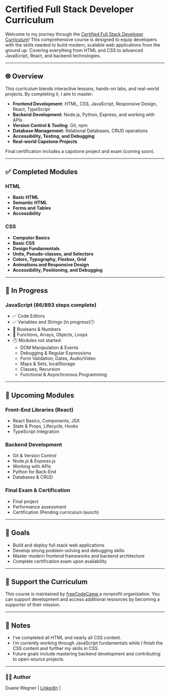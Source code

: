 # Certified Full Stack Developer Curriculum

Welcome to my journey through the [Certified Full Stack Developer Curriculum](https://www.freecodecamp.org/learn/full-stack-developer/)! This comprehensive course is designed to equip developers with the skills needed to build modern, scalable web applications from the ground up. Covering everything from HTML and CSS to advanced JavaScript, React, and backend technologies.

---

## 🌐 Overview

This curriculum blends interactive lessons, hands-on labs, and real-world projects. By completing it, I aim to master:

- **Frontend Development**: HTML, CSS, JavaScript, Responsive Design, React, TypeScript
- **Backend Development**: Node.js, Python, Express, and working with APIs
- **Version Control & Tooling**: Git, npm
- **Database Management**: Relational Databases, CRUD operations
- **Accessibility, Testing, and Debugging**
- **Real-world Capstone Projects**

Final certification includes a capstone project and exam (coming soon).

---

## ✅ Completed Modules

### HTML
- **Basic HTML**
- **Semantic HTML**
- **Forms and Tables**
- **Accessibility**

### CSS
- **Computer Basics**
- **Basic CSS**
- **Design Fundamentals**
- **Units, Pseudo-classes, and Selectors**
- **Colors, Typography, Flexbox, Grid**
- **Animations and Responsive Design**
- **Accessibility, Positioning, and Debugging**

---

## 🧠 In Progress

### JavaScript (86/893 steps complete)
- ✅ Code Editors
- ✅ Variables and Strings (in progress)🕐
- 🔄 Booleans & Numbers
- 🔄 Functions, Arrays, Objects, Loops
- 🕐 Modules not started:
   - DOM Manipulation & Events
   - Debugging & Regular Expressions
   - Form Validation, Dates, Audio/Video
   - Maps & Sets, localStorage
   - Classes, Recursion
   - Functional & Asynchronous Programming

---

## 📅 Upcoming Modules

### Front-End Libraries (React)
- React Basics, Components, JSX
- State & Props, Lifecycle, Hooks
- TypeScript Integration

### Backend Development
- Git & Version Control
- Node.js & Express.js
- Working with APIs
- Python for Back-End
- Databases & CRUD

### Final Exam & Certification
- Final project
- Performance assessment
- Certification (Pending curriculum launch)

---

## 🚀 Goals

- Build and deploy full stack web applications
- Develop strong problem-solving and debugging skills
- Master modern frontend frameworks and backend architecture
- Complete certification exam upon availability

---

## 🤝 Support the Curriculum

This course is maintained by [freeCodeCamp ](https://www.freecodecamp.org)a nonprofit organization. You can support development and access additional resources by becoming a supporter of their mission.

---

## 📌 Notes

- I’ve completed all HTML and nearly all CSS content.
- I’m currently working through JavaScript fundamentals while I finish the CSS content and further my skills in CSS.
- Future goals include mastering backend development and contributing to open-source projects.

---

### 👨‍💻 Author

Duane Wegner | [LinkedIn](https://www.linkedin.com/in/duane-wegner-985484295/) |

